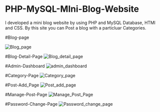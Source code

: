 # PHP-MySQL-MIni-Blog-Website


I developed a mini blog website by using PHP and MySQL Database, HTMl and CSS.
By this site you can Post a blog with a particluar Categories.

#Blog-page

![Blog_page](https://github.com/Ayush-Gupta5/PHP-MySQL-MIni-Blog-Website/assets/143918681/6dd328fc-9954-4019-8281-2da938e5620c)


#Blog-Detail-Page
![Blog_detail_page](https://github.com/Ayush-Gupta5/PHP-MySQL-MIni-Blog-Website/assets/143918681/caf6ffca-647f-4ae4-9bc5-06a63f3478d6)



#Admin-Dashboard
![admin_dashboard](https://github.com/Ayush-Gupta5/PHP-MySQL-MIni-Blog-Website/assets/143918681/0372a304-f106-4d8b-89a1-d21c2d909eb4)


#Category-Page
![Category_page](https://github.com/Ayush-Gupta5/PHP-MySQL-MIni-Blog-Website/assets/143918681/ebd7a4b2-43b3-4758-bbc8-c4802347f547)


#Post-Add_Page
![Post_add_page](https://github.com/Ayush-Gupta5/PHP-MySQL-MIni-Blog-Website/assets/143918681/b66ae932-3e7c-4d83-bec0-4f4974be0971)


#Manage-Post-Page
![Manage_Post_Page](https://github.com/Ayush-Gupta5/PHP-MySQL-MIni-Blog-Website/assets/143918681/2cc6d1f8-91d9-44f6-a98f-b08cabffbba3)


#Password-Change-Page
![Password_change_page](https://github.com/Ayush-Gupta5/PHP-MySQL-MIni-Blog-Website/assets/143918681/bd1f5f37-a3f4-42a8-a63a-0bcecc3d02a1)





